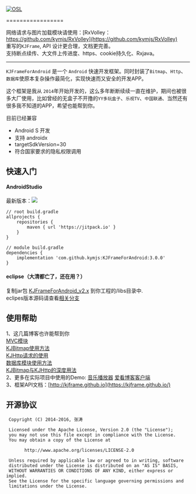 [![OSL](https://kymjs.com/qiniu/image/logo3.png)](https://www.kymjs.com/works/)


=================

网络请求与图片加载模块请使用：[RxVolley：https://github.com/kymjs/RxVolley](https://github.com/kymjs/RxVolley)   
重写的```KJFrame```, API 设计更合理，文档更完善。   
支持断点续传、大文件上传进度、https、cookie持久化、Rxjava。

---

`KJFrameForAndroid` 是一个 `Android` 快速开发框架。同时封装了`Bitmap`、`Http`、`数据库`使原本复杂操作最简化，实现快速而又安全的开发APP。  

这个框架是我从 `2014`年开始开发的，这么多年断断续续一直在维护，期间也被很多大厂使用，比如曾经的无盒子不开撸的`YY多玩盒子`、`乐视TV`、`中国联通`、当然还有很多我不知道的APP，希望也能帮到你。


目前已经兼容  

*   Android S 开发
*   支持 androidx
*   targetSdkVersion=30
*   符合国家要求的隐私权限调用


## 快速入门
#### AndroidStudio
  
最新版本：[![](https://jitpack.io/v/kymjs/KJFrameForAndroid.svg)](https://jitpack.io/#kymjs/KJFrameForAndroid)  

``` 
// root build.gradle
allprojects {
    repositories {
        maven { url 'https://jitpack.io' }
    }
}

// module build.gradle
dependencies {
    implementation 'com.github.kymjs:KJFrameForAndroid:3.0.0'
}
```

#### eclipse（大清都亡了，还在用？）

复制jar包 [KJFrameForAndroid_v2.x](https://github.com/kymjs/KJFrameForAndroid/tree/master/binrary) 到你工程的/libs目录中.   
eclipes版本源码请查看[相关分支](https://github.com/kymjs/KJFrameForAndroid/tree/eclipse_end)   

## 使用帮助
1、这几篇博客也许能帮到你  
    [MVC模块](https://github.com/kymjs/KJFrameForAndroid/wiki/MVCLibrary_cn)   
    [KJBitmap使用方法](https://www.kymjs.com/code/2015/03/25/01/)   
    [KJHttp请求的使用](https://www.kymjs.com/code/2015/05/12/01/)   
    [数据库模块使用方法](https://github.com/kymjs/KJFrameForAndroid/wiki/DBLibrary)   
    [KJBitmap与KJHttp的深度用法](https://www.kymjs.com/code/2015/09/24/01/)   
2、更多在实际项目中使用的Demo: [音乐播放器](https://github.com/KJFrame/KJMusic) [爱看博客客户端](https://github.com/KJFrame/KJBlog)    
3、框架API文档：[http://kjframe.github.io](https://kjframe.github.io/)     


## 开源协议
```
 Copyright (C) 2014-2016, 张涛
 
 Licensed under the Apache License, Version 2.0 (the "License");
 you may not use this file except in compliance with the License.
 You may obtain a copy of the License at

       http://www.apache.org/licenses/LICENSE-2.0

 Unless required by applicable law or agreed to in writing, software
 distributed under the License is distributed on an "AS IS" BASIS,
 WITHOUT WARRANTIES OR CONDITIONS OF ANY KIND, either express or implied.
 See the License for the specific language governing permissions and
 limitations under the License.
 ```
